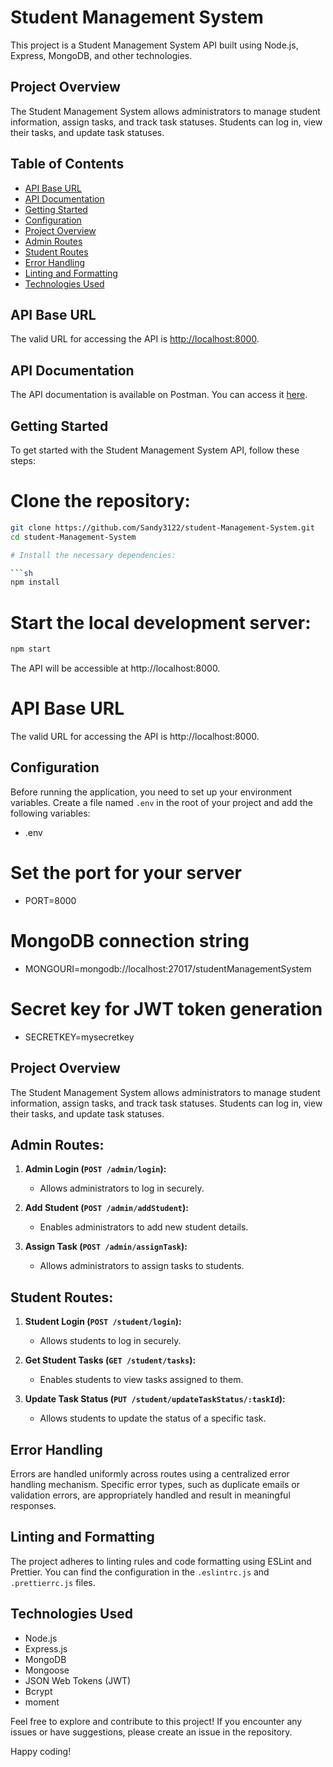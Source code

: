 # Student Management System

This project is a Student Management System API built using Node.js, Express, MongoDB, and other technologies.

## Project Overview

The Student Management System allows administrators to manage student information, assign tasks, and track task statuses. Students can log in, view their tasks, and update task statuses.


## Table of Contents
- [API Base URL](#api-base-url)
- [API Documentation](#api-documentation)
- [Getting Started](#getting-started)
- [Configuration](#configuration)
- [Project Overview](#project-overview)
- [Admin Routes](#admin-routes)
- [Student Routes](#student-routes)
- [Error Handling](#error-handling)
- [Linting and Formatting](#linting-and-formatting)
- [Technologies Used](#technologies-used)


## API Base URL

The valid URL for accessing the API is [http://localhost:8000](http://localhost:8000).

## API Documentation

The API documentation is available on Postman. You can access it [here](https://documenter.getpostman.com/view/29114733/2s9YsDkv2L).


## Getting Started

To get started with the Student Management System API, follow these steps:


# Clone the repository:

   ```bash
   git clone https://github.com/Sandy3122/student-Management-System.git
   cd student-Management-System

# Install the necessary dependencies:

   ```sh
   npm install
   ```

# Start the local development server:

   ```sh
   npm start

   ```
The API will be accessible at http://localhost:8000.


# API Base URL

The valid URL for accessing the API is http://localhost:8000.


## Configuration

Before running the application, you need to set up your environment variables. Create a file named `.env` in the root of your project and add the following variables:
   
* .env

# Set the port for your server

* PORT=8000

# MongoDB connection string

* MONGOURI=mongodb://localhost:27017/studentManagementSystem

# Secret key for JWT token generation

* SECRETKEY=mysecretkey


## Project Overview

The Student Management System allows administrators to manage student information, assign tasks, and track task statuses. Students can log in, view their tasks, and update task statuses.


## Admin Routes:

1. **Admin Login (`POST /admin/login`):**
   - Allows administrators to log in securely.

2. **Add Student (`POST /admin/addStudent`):**
   - Enables administrators to add new student details.

3. **Assign Task (`POST /admin/assignTask`):**
   - Allows administrators to assign tasks to students.


## Student Routes:

1. **Student Login (`POST /student/login`):**
   - Allows students to log in securely.

2. **Get Student Tasks (`GET /student/tasks`):**
   - Enables students to view tasks assigned to them.

3. **Update Task Status (`PUT /student/updateTaskStatus/:taskId`):**
   - Allows students to update the status of a specific task.


## Error Handling

Errors are handled uniformly across routes using a centralized error handling mechanism. Specific error types, such as duplicate emails or validation errors, are appropriately handled and result in meaningful responses.


## Linting and Formatting

The project adheres to linting rules and code formatting using ESLint and Prettier. You can find the configuration in the `.eslintrc.js` and `.prettierrc.js` files.


## Technologies Used

- Node.js
- Express.js
- MongoDB
- Mongoose
- JSON Web Tokens (JWT)
- Bcrypt
- moment

Feel free to explore and contribute to this project! If you encounter any issues or have suggestions, please create an issue in the repository.


Happy coding!